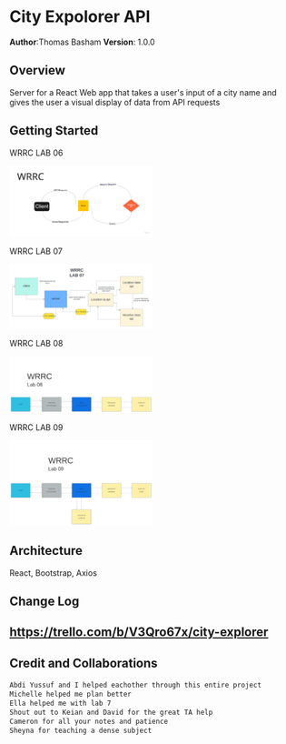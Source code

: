# City Expolorer API

**Author**:Thomas Basham
**Version**: 1.0.0

## Overview

  Server for a React Web app that takes a user's input of a city name and gives the user a visual display of data from API requests

## Getting Started

 WRRC LAB 06

<img
  src="public/Lab 06 WRRC.jpg"
  style='width: 50%'
/>

WRRC LAB 07

<img
  src="public/Lab 07 WRRC.jpeg"
  style="width: 50%"
 />

WRRC LAB 08

<img
  src="public/Lab 08 WRRC.jpeg"
  style="width: 50%"
 />

WRRC LAB 09

<img
  src="public/Lab 09 WRRC.jpeg"
  style="width: 50%"
 />

## Architecture

React, Bootstrap, Axios

## Change Log

## <https://trello.com/b/V3Qro67x/city-explorer>

## Credit and Collaborations
<!-- Give credit (and a link) to other people or resources that helped you build this application. -->
    Abdi Yussuf and I helped eachother through this entire project
    Michelle helped me plan better 
    Ella helped me with lab 7
    Shout out to Keian and David for the great TA help
    Cameron for all your notes and patience 
    Sheyna for teaching a dense subject 
